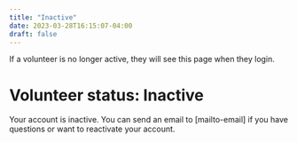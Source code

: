 ```yaml
---
title: "Inactive"
date: 2023-03-28T16:15:07-04:00
draft: false
---
```

<div class="p-2 text-bg-info">
<p>If a volunteer is no longer active, they will see this page when they login.
</div>

# Volunteer status: Inactive
Your account is inactive.  You can send an email to [mailto-email] if you have questions or want to reactivate your account.
